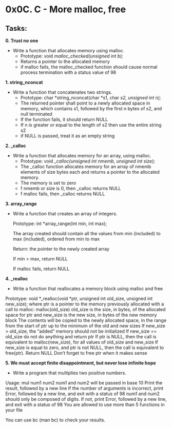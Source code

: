 # 0x0C. C - More malloc, free 



## Tasks:

**0. Trust no one** 

* Write a function that allocates memory using malloc.
  - Prototype: void *malloc_checked(unsigned int b);*  
  - Returns a pointer to the allocated memory  
  - if malloc fails, the malloc_checked function should cause normal process termination with a status value of 98 


**1. string_nconcat**

* Write a function that concatenates two strings.
  - Prototype: char *string_nconcat(char *s1, char *s2, unsigned int n);* 
  - The returned pointer shall point to a newly allocated space in memory, which contains s1, followed by the first n bytes of s2, and null terminated
  - If the function fails, it should return NULL
  - If n is greater or equal to the length of s2 then use the entire string s2
  - if NULL is passed, treat it as an empty string


**2. _calloc**

* Write a function that allocates memory for an array, using malloc.
  - Prototype: void *_calloc(unsigned int nmemb, unsigned int size);* 
  - The _calloc function allocates memory for an array of nmemb elements of size bytes each and returns a pointer to the allocated memory. 
  - The memory is set to zero 
  - f nmemb or size is 0, then _calloc returns NULL
  - f malloc fails, then _calloc returns NULL 


**3. array_range**

* Write a function that creates an array of integers.

  Prototype: int *array_range(int min, int max);  

  The array created should contain all the values from min (included) to max (included), ordered from min to max

  Return: the pointer to the newly created array

  If min > max, return NULL 

  If malloc fails, return NULL  


**4. _realloc** 

* Write a function that reallocates a memory block using malloc and free 

Prototype: void *_realloc(void *ptr, unsigned int old_size, unsigned int new_size);
where ptr is a pointer to the memory previously allocated with a call to malloc: malloc(old_size)
old_size is the size, in bytes, of the allocated space for ptr
and new_size is the new size, in bytes of the new memory block
The contents will be copied to the newly allocated space, in the range from the start of ptr up to the minimum of the old and new sizes
If new_size > old_size, the “added” memory should not be initialized
If new_size == old_size do not do anything and return ptr
If ptr is NULL, then the call is equivalent to malloc(new_size), for all values of old_size and new_size
If new_size is equal to zero, and ptr is not NULL, then the call is equivalent to free(ptr). Return NULL
Don’t forget to free ptr when it makes sense 


**5. We must accept finite disappointment, but never lose infinite hope**

* Write a program that multiplies two positive numbers. 

Usage: mul num1 num2
num1 and num2 will be passed in base 10
Print the result, followed by a new line
If the number of arguments is incorrect, print Error, followed by a new line, and exit with a status of 98
num1 and num2 should only be composed of digits. If not, print Error, followed by a new line, and exit with a status of 98
You are allowed to use more than 5 functions in your file 

You can use bc (man bc) to check your results.
